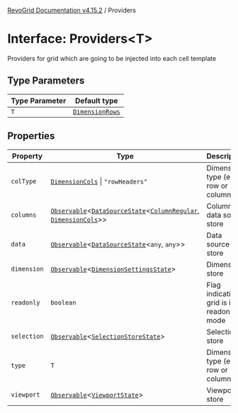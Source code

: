 [RevoGrid Documentation v4.15.2](README.md) / Providers

# Interface: Providers\<T\>

Providers for grid which are going to be injected into each cell template

## Type Parameters

| Type Parameter | Default type |
| ------ | ------ |
| `T` | [`DimensionRows`](TypeAlias.DimensionRows.md) |

## Properties

| Property | Type | Description | Defined in |
| ------ | ------ | ------ | ------ |
| `colType` | [`DimensionCols`](TypeAlias.DimensionCols.md) \| `"rowHeaders"` | Dimension type (e.g. row or column) | [src/types/interfaces.ts:305](https://github.com/revolist/revogrid/blob/30cfedca97f5b42c948bd2668fa87c350d2411bd/src/types/interfaces.ts#L305) |
| `columns` | [`Observable`](TypeAlias.Observable.md)\<[`DataSourceState`](TypeAlias.DataSourceState.md)\<[`ColumnRegular`](Interface.ColumnRegular.md), [`DimensionCols`](TypeAlias.DimensionCols.md)\>\> | Column data source store | [src/types/interfaces.ts:317](https://github.com/revolist/revogrid/blob/30cfedca97f5b42c948bd2668fa87c350d2411bd/src/types/interfaces.ts#L317) |
| `data` | [`Observable`](TypeAlias.Observable.md)\<[`DataSourceState`](TypeAlias.DataSourceState.md)\<`any`, `any`\>\> | Data source store | [src/types/interfaces.ts:313](https://github.com/revolist/revogrid/blob/30cfedca97f5b42c948bd2668fa87c350d2411bd/src/types/interfaces.ts#L313) |
| `dimension` | [`Observable`](TypeAlias.Observable.md)\<[`DimensionSettingsState`](Interface.DimensionSettingsState.md)\> | Dimension store | [src/types/interfaces.ts:325](https://github.com/revolist/revogrid/blob/30cfedca97f5b42c948bd2668fa87c350d2411bd/src/types/interfaces.ts#L325) |
| `readonly` | `boolean` | Flag indicating if grid is in readonly mode | [src/types/interfaces.ts:309](https://github.com/revolist/revogrid/blob/30cfedca97f5b42c948bd2668fa87c350d2411bd/src/types/interfaces.ts#L309) |
| `selection` | [`Observable`](TypeAlias.Observable.md)\<[`SelectionStoreState`](TypeAlias.SelectionStoreState.md)\> | Selection store | [src/types/interfaces.ts:329](https://github.com/revolist/revogrid/blob/30cfedca97f5b42c948bd2668fa87c350d2411bd/src/types/interfaces.ts#L329) |
| `type` | `T` | Dimension type (e.g. row or column) | [src/types/interfaces.ts:301](https://github.com/revolist/revogrid/blob/30cfedca97f5b42c948bd2668fa87c350d2411bd/src/types/interfaces.ts#L301) |
| `viewport` | [`Observable`](TypeAlias.Observable.md)\<[`ViewportState`](Interface.ViewportState.md)\> | Viewport store | [src/types/interfaces.ts:321](https://github.com/revolist/revogrid/blob/30cfedca97f5b42c948bd2668fa87c350d2411bd/src/types/interfaces.ts#L321) |
